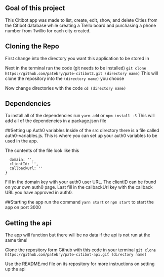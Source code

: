 ## Goal of this project

This Citibot app was made to list, create, edit, show, and delete Cities from the Citibot database while creating a Trello board and purchasing a phone number from Twillio for each city created.

## Cloning the Repo

First change into the directory you want this application to be stored in

Next in the terminal run the code (git needs to be installed)
`git clone https://github.com/patebry/pate-citibot2.git (directory name)`
This will clone the repository into the `(directory name)` you choose

Now  change directories with the code `cd (directory name)`

## Dependencies
To install all of the dependencies run `yarn add` or `npm install -S`
This will add all of the dependencies in a package.json file

##Setting up Auth0 variables
Inside of the src directory there is a file called auth0-variables.js. This is where you can set up your auth0 variables to be used in the app.

The contents of the file look like this

```export const AUTH_CONFIG = {
  domain: '',
  clientId: '',
  callbackUrl: ''
}
```

Fill in the domain key with your auth0 user URL. The clientID can be found on your own auth0 page. Last fill in the callbackUrl key with the callback URL you have approved in auth0.

##Starting the app
run the command `yarn start` or `npm start` to start the app on port 3000

## Getting the api
The app will function but there will be no data if the api is not run at the same time!

Clone the repository form Github with this code in your terminal
`git clone https://github.com/patebry/pate-citibot-api.git (directory name)`

Use the README.md file on its repository for more instructions on setting up the api
